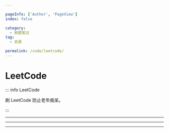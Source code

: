 ```yaml
---

pageInfo: ['Author', 'PageView']
index: false

category:
  - 刷题笔记
tag:
  - 目录

permalink: /code/leetcode/
---
```


# LeetCode

::: info LeetCode

刷 LeetCode 防止老年痴呆。


:::

---

---

<Catalog base='/code/leetcode/' />

---